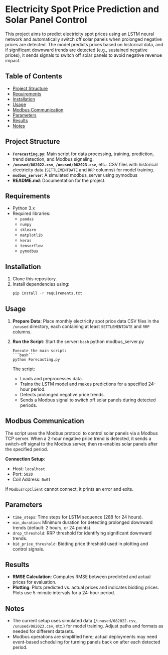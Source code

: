 # Electricity Spot Price Prediction and Solar Panel Control

This project aims to predict electricity spot prices using an LSTM neural network and automatically switch off solar panels when prolonged negative prices are detected. The model predicts prices based on historical data, and if significant downward trends are detected (e.g., sustained negative prices), it sends signals to switch off solar panels to avoid negative revenue impact.

## Table of Contents
- [Project Structure](#project-structure)
- [Requirements](#requirements)
- [Installation](#installation)
- [Usage](#usage)
- [Modbus Communication](#modbus-communication)
- [Parameters](#parameters)
- [Results](#results)
- [Notes](#notes)

## Project Structure
- **`Forecasting.py`**: Main script for data processing, training, prediction, trend detection, and Modbus signaling.
- **`/unused/082022.csv`**, **`/unused/082023.csv`**, etc.: CSV files with historical electricity data (`SETTLEMENTDATE` and `RRP` columns) for model training.
- **`modbus_server`**: A simulated modbus_server using pymodbus
- **README.md**: Documentation for the project.

## Requirements
- Python 3.x
- Required libraries:
  - `pandas`
  - `numpy`
  - `sklearn`
  - `matplotlib`
  - `keras`
  - `tensorflow`
  - `pymodbus`

## Installation
1. Clone this repository.
2. Install dependencies using:
   ```bash
   pip install -r requirements.txt
   ```

## Usage
1. **Prepare Data**: Place monthly electricity spot price data CSV files in the `/unused` directory, each containing at least `SETTLEMENTDATE` and `RRP` columns.

2. **Run the Script**:
   Start the server:
   ```bash```
   python modbus_server.py
   ```
   Execute the main script:
   ```bash```
   python Forecasting.py
   ```
   The script:
   - Loads and preprocesses data.
   - Trains the LSTM model and makes predictions for a specified 24-hour period.
   - Detects prolonged negative price trends.
   - Sends a Modbus signal to switch off solar panels during detected periods.

## Modbus Communication
The script uses the Modbus protocol to control solar panels via a Modbus TCP server. When a 2-hour negative price trend is detected, it sends a switch-off signal to the Modbus server, then re-enables solar panels after the specified period.

**Connection Setup**:
- Host: `localhost`
- Port: `5020`
- Coil Address: `0x01`

If `ModbusTcpClient` cannot connect, it prints an error and exits.

## Parameters
- `time_steps`: Time steps for LSTM sequence (288 for 24 hours).
- `min_duration`: Minimum duration for detecting prolonged downward trends (default: 2 hours, or 24 points).
- `drop_threshold`: RRP threshold for identifying significant downward trends.
- `bid_price_threshold`: Bidding price threshold used in plotting and control signals.

## Results
- **RMSE Calculation**: Computes RMSE between predicted and actual prices for evaluation.
- **Plotting**: Plots predicted vs. actual prices and indicates bidding prices. Plots use 5-minute intervals for a 24-hour period.

## Notes
- The current setup uses simulated data (`/unused/082022.csv`, `/unused/082023.csv`, etc.) for model training. Adjust paths and formats as needed for different datasets.
- Modbus operations are simplified here; actual deployments may need event-based scheduling for turning panels back on after each detected period.
